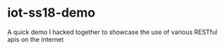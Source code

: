 # iot-ss18-demo
A quick demo I hacked together to showcase the use of various RESTful apis on the internet
